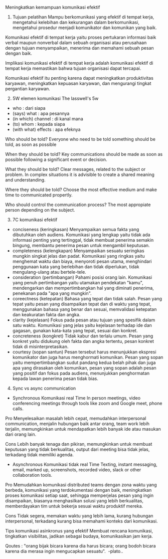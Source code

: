Meningkatkan kemampuan komunikasi efektif

1. Tujuan pelatihan
Mampu berkomunikasi yang efektif di tempat kerja, mengetahui kelebihan dan kekurangan dalam berkomunikasi, mengetahui prosedur menjadi komunikator dan komunikan yang baik.

Komunikasi efektif di tempat kerja yaitu proses pertukaran informasi baik verbal maupun nonverbal dalam sebuah organisasi atau perusahaan dengan tujuan menyampaikan, menerima dan memahami sebuah pesan dengan baik.

Implikasi komunikasi efektif di tempat kerja adalah komunikasi efektif di tempat kerja memastikan bahwa tujuan organisasi dapat tercapai.

Komunikasi efektif itu penting karena dapat meningkatkan produktivitas karyawan, meningkatkan kepuasan karyawan, dan mengurangi tingkat pergantian karyawan.

2. 5W elemen komunikasi
The lasswell's 5w
- who : dari siapa
- (says) what : apa pesannya
- (in which) channel : di kanal mana
- (to) whom : kepada siapa
- (with what) effects : apa efeknya

Who should be told?
Everyone who need to be told something should be told, as soon as possible

When they should be told?
Key communications should be made as soon as possible following a significant event or decision.

What they should be told?
Clear messages, related to the subject or problem. In complex situations it is advisible to create a shared meaning and understanding.

Where they should be told?
Choose the most effective medium and make time to communicated propertly.

Who should control the communication process?
The most appropiate person depending on the subject.

3. 7C komunikasi efektif
- conciseness (keringkasan)
Menyampaikan semua fakta yang dibutuhkan oleh audiens.
Komunikasi yang lengkap yaitu tidak ada informasi penting yang tertinggal, tidak membuat penerima semakin bingung, membantu penerima pesan untuk mengambil keputusan.
- completeness (kelengkapan)
Menyampaikan sesuatu seringkas mungkin singkat jelas dan padat.
Komunikasi yang ringkas yaitu menghemat waktu dan biaya, menyoroti pesan utama, menghindari penggunaan kata yang berlebihan dan tidak diperlukan, tidak mengulang-ulang atau bertele-tele.
- consideration (pertimbangan)
Pahami posisi orang lain.
Komunikasi yang penuh pertimbangan yaitu utamakan pendekatan "kamu", mendengarkan dan mempertimbangkan hal yang diminati penerima, penekanan pada "apa yang mungkin".
- coreectness (ketepatan)
Bahasa yang tepat dan tidak salah.
Pesan yang tepat yaitu pesan yang disampaikan tepat dan di waktu yang tepat, menggunakan bahasa yang benar dan sesuai, memvalidasi ketepatan dan keakuratan fakta dan angka.
- clarity (kejelasan)
Fokus pada pesan atau tujuan yang spesifik dalam satu waktu.
Komunikasi yang jelas yaitu kejelasan terhadap ide dan gagasan, gunakan kata-kata yang tepat, sesuai dan konkret.
- concreteness (kongkret)
Tidak kabur dan terlalu umum.
Pesan yang konkret yaitu didukung oleh fakta dan angka tertentu, pesan konkret tidak di misinterpretasikan.
- courtesy (sopan santun)
Pesan tersebut harus menunjukkan ekspresi komunikator dan juga harus menghormati komunikan.
Pesan yang sopan yaitu mempertimbangkan sudut pandang kedua belah pihak dan juga apa yang dirasakan oleh komunikan, pesan yang sopan adalah pesan yang positif dan fokus pada audiens, menunjukkan penghormatan kepada lawan penerima pesan tidak bias.

4. Sync vs async communication
- Synchronous
Komunikasi real Time
In person meetings, video conferencing meetings through tools like zoom and Google meet, phone calls.

Pro 
Menyelesaikan masalah lebih cepat, memudahkan interpersonal communication, menjalin hubungan baik antar orang, team work lebih terjalin, memungkinkan untuk mendapatkan lebih banyak ide atau masukan dari orang lain.

Cons
Lebih banyak tenaga dan pikiran, memungkinkan untuk membuat keputusan yang tidak berkualitas, output dari meeting bisa tidak jelas, terkadang tidak memiliki agenda.

- Asynchronous
Komunikasi tidak real Time
Texting, instant messaging, email, marked up, screenshots, recorded video, slack or other collaboration tools.

Pro
Memudahkan komunikasi distributed teams dengan zona waktu yang berbeda, komunikasi yang terdokumentasi dengan baik, meningkatkan proses komunikasi setiap saat, sehingga memperjelas pesan yang ingin disampaikan, biasanya menghasilkan solusi yang lebih berkualitas, memberdayakan tim untuk bekerja sesuai waktu produktif mereka. 

Cons
Tidak segera, memakan waktu yang lebih lama, kurang hubungan interpersonal, terkadang kurang bisa memahami konteks dari komunikasi.

Tips komunikasi asinkronus yang efektif
Membuat rencana komunikasi, tingkatkan visibilitas, jadikan sebagai budaya, komunikasikan jam kerja.

Qoutes : "orang bijak bicara karena dia harus bicara; orang bodoh bicara karena dia merasa ingin mengucapkan sesuatu". 
-plato..

